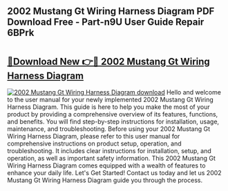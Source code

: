 ## 2002 Mustang Gt Wiring Harness Diagram PDF Download Free - Part-n9U User Guide Repair 6BPrk

# <h2><a href="http://dfhb2c9.blite.top/?on=2002+Mustang+Gt+Wiring+Harness+Diagram">🔗Download New 👉🔴 2002 Mustang Gt Wiring Harness Diagram</a></h2>

[![2002 Mustang Gt Wiring Harness Diagram download](https://i.imgur.com/lujVjoI.png)](http://dfhb2c9.blite.top/?on=2002+Mustang+Gt+Wiring+Harness+Diagram)
Hello and welcome to the user manual for your newly implemented 2002 Mustang Gt Wiring Harness Diagram. This guide is here to help you make the most of your product by providing a comprehensive overview of its features, functions, and benefits. You will find step-by-step instructions for installation, usage, maintenance, and troubleshooting. Before using your 2002 Mustang Gt Wiring Harness Diagram, please refer to this user manual for comprehensive instructions on product setup, operation, and troubleshooting. It includes clear instructions for installation, setup, and operation, as well as important safety information. This 2002 Mustang Gt Wiring Harness Diagram comes equipped with a wealth of features to enhance your daily life. Let's Get Started! Contact us today and let us 2002 Mustang Gt Wiring Harness Diagram guide you through the process.

